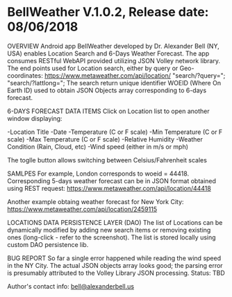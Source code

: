 # BellWeather V.1.0.2, Release date: 08/06/2018

OVERVIEW
Android app BellWeather developed by Dr. Alexander Bell (NY, USA) 
enables Location Search and 6-Days Weather Forecast. 
The app consumes RESTful WebAPI provided utilizing JSON Volley network library.
The end points used for Location search, either by query or Geo-coordinates:
https://www.metaweather.com/api/location/
 "search/?query=";
 "search/?lattlong=";
The search return unique identifier WOEID (Where On Earth ID) 
used to obtain JSON Objects array corresponding to 6-days forecast.

6-DAYS FORECAST DATA ITEMS
Click on Location list to open another window displaying:

-Location Title
-Date
-Temperature (C or F scale)
-Min Temperature (C or F scale)
-Max Temperature (C or F scale)
-Relative Humidity
-Weather Condition (Rain, Cloud, etc)
-Wind speed (either in m/s or mph)

The toglle button allows switching between Celsius/Fahrenheit scales

SAMLPES
For example, London corresponds to woeid = 44418. 
Corresponding 5-days weather forecast can be
in JSON format obtained using REST request:
https://www.metaweather.com/api/location/44418

Another example obtaing weather forecast for New York City:
https://www.metaweather.com/api/location/2459115

LOCATIONS DATA PERSISTENCE LAYER (DAO)
The list of Locations can be dynamically modified by adding new search items
or removing existing ones (long-click - refer to the screenshot). 
The list is stored locally using custom DAO persistence lib.

BUG REPORT
So far a single error happened while reading the wind speed in the NY City.
The actual JSON objects array looks good; the parsing error is
presumably attributed to the Volley Library JSON processing. 
Status: TBD

Author's contact info: bell@alexanderbell.us
